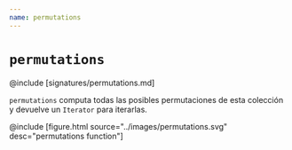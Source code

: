 ```yaml
---
name: permutations
---
```


# `permutations`

@include [signatures/permutations.md]

`permutations` computa todas las posibles permutaciones de esta colección y devuelve un `Iterator` para iterarlas.

@include [figure.html source="../images/permutations.svg" desc="permutations function"]
